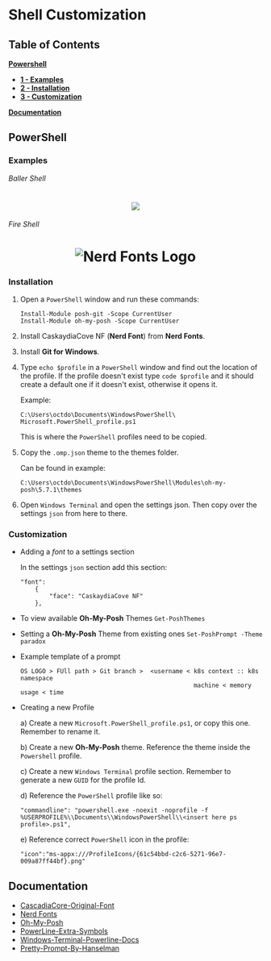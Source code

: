 # Shell Customization

## Table of Contents
[**Powershell**](#PowerShell)
  * [**1 - Examples**](#Examples)
  * [**2 - Installation**](#Installation)
  * [**3 - Customization**](#Customization)

[**Documentation**](#Documentation)

## PowerShell 

### Examples

_Baller Shell_

<h1 align="center">
<img src="images/baller-shell.gif" />
</h1>

_Fire Shell_

<h1 align="center">
<img src="images/fire-shell.png" alt="Nerd Fonts Logo" />
</h1>

### Installation 

1. Open a `PowerShell` window and run these commands:
   
    ```
    Install-Module posh-git -Scope CurrentUser
    Install-Module oh-my-posh -Scope CurrentUser
    ```

2. Install CaskaydiaCove NF (**Nerd Font**) from **Nerd Fonts**.

3. Install **Git for Windows**.

5. Type `echo $profile` in a `PowerShell` window and find out the location of the
   profile. If the profile doesn't exist type `code $profile` and it should 
   create a default one if it doesn't exist, otherwise it opens it.

    Example: 
    ```
    C:\Users\octdo\Documents\WindowsPowerShell\
    Microsoft.PowerShell_profile.ps1
    ```
    This is where the `PowerShell` profiles need to be copied.

6. Copy the `.omp.json` theme to the themes folder.

   Can be found in example: 
   ```
   C:\Users\octdo\Documents\WindowsPowerShell\Modules\oh-my-posh\5.7.1\themes
   ```

7. Open `Windows Terminal` and open the settings json. Then copy over the settings
   `json` from here to there.
   
### Customization

* Adding a _font_ to a settings section

    In the settings `json` section add this section:

    ```
    "font": 
        {
            "face": "CaskaydiaCove NF"
        },
    ```

* To view available **Oh-My-Posh** Themes
    `Get-PoshThemes`
* Setting a **Oh-My-Posh** Theme from existing ones
    `Set-PoshPrompt -Theme paradox`


* Example template of a prompt
    ```
    OS LOGO > FUll path > Git branch >  <username < k8s context :: k8s namespace
                                                    machine < memory usage < time 
    ```

* Creating a new Profile

    a) Create a new `Microsoft.PowerShell_profile.ps1`, or copy this one. 
    Remember to rename it.

    b) Create a new **Oh-My-Posh** theme. Reference the theme inside the 
    `Powershell` profile.

    c) Create a new `Windows Terminal` profile section. Remember to generate a new `GUID` for the profile Id. 
    
    d) Reference the `PowerShell` profile like so:
    ```
    "commandline": "powershell.exe -noexit -noprofile -f %USERPROFILE%\\Documents\\WindowsPowerShell\\<insert here ps profile>.ps1",
    ```
    e) Reference correct `PowerShell` icon in the profile:
    ```
    "icon":"ms-appx:///ProfileIcons/{61c54bbd-c2c6-5271-96e7-009a87ff44bf}.png"
    ```


## Documentation 
* [CascadiaCore-Original-Font](https://github.com/microsoft/cascadia-code "CascadiaCore-Original-Font")
* [Nerd Fonts](https://www.nerdfonts.com/ "Nerd Fonts")
* [Oh-My-Posh](https://ohmyposh.dev/ "Oh-My-Posh")
* [PowerLine-Extra-Symbols](https://github.com/ryanoasis/powerline-extra-symbols "PowerLine-Extra-Symbols")
* [Windows-Terminal-Powerline-Docs](https://docs.microsoft.com/en-us/windows/terminal/tutorials/powerline-setup "Windows-Terminal-Powerline-Docs")
* [Pretty-Prompt-By-Hanselman](https://www.hanselman.com/blog/how-to-make-a-pretty-prompt-in-windows-terminal-with-powerline-nerd-fonts-cascadia-code-wsl-and-ohmyposh "Pretty-Prompt-By-Hanselman")


   






